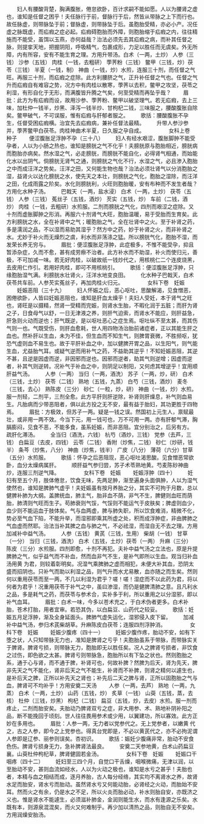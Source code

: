 <!-- { "loadSidebar": true } -->
　　妇人有腰酸背楚，胸满腹胀，倦怠欲卧，百计求嗣不能如愿。人以为腰肾之虚也，谁知是任督之困乎！夫任脉行于前，督脉行于后，然皆从带脉之上下而行也。故任脉虚，则带脉坠于前；督脉虚，则带脉坠于后。虽胞胎受精，亦必小产。况任虚之脉既虚，而疝瘕之症必起。疝瘕碍胞胎而外障，则胞胎缩于疝瘕之内，往往精施而不能受，虽饵以玉燕，亦何益哉？治法必须先去其疝瘕之病，而补其任督之脉，则提挛天地，把握阴阳，呼吸精气，包裹成形，力足以胜任而无虞矣。外无所障，内有所容，安有不能生育之理。方用升带汤。白术（一两，土炒） 人参（三钱） 沙参（五钱） 肉桂（一钱，去粗研） 荸荠粉（三钱） 鳖甲（三钱，炒）茯苓（三钱） 半夏（一钱，制） 神曲（一钱，炒）水煎，连服三十剂，而任督之气旺。再服三十剂，而疝瘕之症除。此方利腰脐之气，正升补任督之气也。任督之气升而疝瘕自有难容之势，况方中有肉桂以散寒，荸荠以去积，鳖甲之攻坚，茯苓之利湿，有形自化于无形，而满腹皆升腾之气矣，何至受精而再坠乎哉？ 
　　眉批：此方为有疝瘕而设，故用沙参、荸荠粉、鳖甲以破坚理气。若无疝瘕，去上三味，加杜仲一钱半，炒黑、泽泻一钱半炒、甘枸杞二钱，三味服之，腰酸腹胀自除矣。鳖甲破气，不可误服，惟有疝瘕与肝郁者服之。 
　　歌括：腰酸腹胀不孕生，任督受困疝瘕横。治宜先去疝瘕病，兼补任督法最精。 
　　升带人参沙参并，荸荠鳖甲白茯苓。肉桂神曲术半夏，日久服之孕自成。 
　　
　　女科上卷　种子
　　便涩腹胀足浮肿不孕（三十八）
　　妇人有经水艰涩，腹胀脚肿不能受孕者，人以为小肠之热也，谁知是膀胱之气不化乎！夫膀胱原与胞胎相近，膀胱病而胞胎亦病矣。然水湿之气，必走膀胱，而膀胱不能自化，必得肾气相通，而始能化水以出阴气。倘膀胱无肾气之通，则膀胱之气化不行，水湿之气，必且渗入胞胎之中而成汪洋之势矣。汪洋之田，又何能生物也哉？治法必须壮肾气以分消胞胎之湿，益肾火以达化膀胱之水，使先天之本壮，则膀胱之气化，胞胎之湿除，而汪洋之田，化成雨露之阶矣。水化则膀胱利，火旺则胞胎暖，安有布种而不发生者哉？方用化水种子汤。
　　巴戟天（一两，盐水浸） 白术（一两，土炒） 茯苓（五钱） 人参（三钱） 菟丝子（五钱，酒炒） 芡实（五钱，炒） 车前（二钱，酒炒） 肉桂（一钱，去粗研）水煎服。二剂而膀胱之气化，四剂而艰涩之症除。又十剂而虚胀脚肿之形消。再服六十剂肾气大旺，胞胎温暖，易于受胎而生育矣。此方利膀胱之水，全在补肾中之气；暖胞胎之气，全在壮肾中之火。至于补肾之药，多是濡润之品，不以湿而易助其湿乎？然方中之药，妙于补肾之火，而非补肾之水。尤妙于补火而无燥烈之虞，利水而非荡涤之猛。所以膀胱气化，胞胎不湿，而发荣长养无穷与。 
　　眉批：便涩腹胀足浮肿，此症极多，不惟不能受孕，抑且暂添杂症，久而不愈，甚有成劳瘵不治者。此方补水而不助湿，补火而使归元，善极，不可加减一味。若无好肉桂，以破故纸一钱炒代之，用核桃仁二个连皮烧黑，去皮用仁作引。若用好肉桂，即可不用核桃引。 
　　歌括：便涩腹胀足浮肿，只缘胞胎湿气满。利膀胱水壮肾火，汪洋水地变良田。 
　　化水种子巴戟天，白术茯苓共车前。人参芡实菟丝子，再加肉桂火归元。 
　　
　　女科下卷　妊娠
　　妊娠恶阻（三十九）
　　妇人怀娠之后，恶心呕吐，思酸解渴，见食憎恶，困倦欲卧，人皆曰妊娠恶阻也，谁知是肝血太燥乎！夫妇人受妊，本于肾气之旺也，肾旺是以摄精，然肾一受精而完娠，则肾水生胎，不暇化润于五脏；而肝为肾之子，日食母气以舒，一日无津液之养，则肝气迫索，而肾水不能应，则肝益急，肝急则火动而逆也；肝气既逆，是以呕吐恶心之症生焉。呕吐纵不至太甚，而其伤气则一也。气既受伤，则肝血愈耗，世人用四物汤治胎前诸症者，正以其能生肝之血也。然补肝以生血，未为不佳，但生血而不知生气，则脾胃衰微，不胜频呕，犹恐气虚则血不易生也。故于平肝补血之中，加以健脾开胃之品，以生阳气，则气能生血，尤益胎气耳。或疑气逆而用补气之药，不益助其逆乎！不知妊娠恶阻，其逆不甚，且逆是因虚而逆，非因邪而逆也。因邪而逆者，助其气则逆增；因虚而逆者，补其气则逆转。况补气于补血之中，则阴足以制阳，又何虑其增逆乎！宜用顺肝益气汤。
　　人参（一两） 当归（一两，酒洗） 苏子（一两，炒，研） 白术（三钱，土炒） 茯苓（二钱） 熟地（五钱，九蒸） 白芍（三钱，酒炒） 麦冬（三钱，去心） 熟陈皮（三分） 砂仁（一粒，炒，研） 神曲（一钱，炒）水煎。服一剂轻，二剂平，三剂全愈。此方平肝则肝逆除，补肾则肝燥息，补气则血易生。凡胎病而少带恶阻者，俱以此方投之无不安，最有益于胎妇，其功更胜于四物焉。 
　　眉批：方极效，但苏子一两。疑是一钱之误。然国初上元生人，禀赋最壮，或非用一两不效。今当下元，用一钱可也，万不可用一两。亦有肝郁气滞，胸膈膨闷，见食不恶，不能多食，虽系妊娠，而非恶阻。宜分别治之，后另有方。 疏肝化滞汤。
　　全当归（酒洗，六钱） 杭芍（酒炒，三钱） 党参（去芦，三钱） 白扁豆（去皮，四钱） 云苓（二钱） 香附（炒焦，二钱） 砂仁（炒研，钱半） 条芩（炒焦，八分） 神曲（炒焦，钱半） 广皮（八分） 薄荷（六分）甘草（五分）水煎服。 
　　歌括：怀孕之后恶阻现，恶心呕吐渴思酸。见食憎恶常欲卧，血分太燥病属肝。 
　　顺肝益气参归尝，苏子术苓熟地黄。芍麦陈砂神曲炒，连服三剂逆气降。 
　　
　　女科下卷　妊娠
　　妊娠浮肿（四十）
　　妊妇有至五个月，肢体倦怠，饮食无味，先两足肿，渐至遍身头面俱肿，人以为湿气使然也，谁知是脾肺气虚乎！夫妊娠虽有按月养胎之分，其实不可拘于月数，总以健脾补肺为大纲。盖脾统血，肺主气，胎非血不荫，非气不生，脾健则血旺而荫胎，肺清则气旺而生子。苟肺衰则气馁，气馁则不能运气于皮肤矣；脾虚则血少，血少则不能运血于肢体矣。气与血两虚，脾与肺失职，所以饮食难消，精微不化，势必至气血下陷，不能升举，而湿邪即乘其所虚之处，积而成浮肿症，非由脾肺之气血虚而然耶。治法当补其脾之血与肺之气，不必祛湿，而湿自无不去之理。方用加减补中益气汤。
　　人参（五钱） 黄芪（三钱，生用） 柴胡（一钱） 甘草（一分） 当归（三钱，酒洗） 白术（五钱，土炒）茯苓（一两） 升麻（三分） 陈皮（三分）水煎服。四剂即愈，十剂不再犯。夫补中益气汤之立法也，原是升提脾肺之气，似乎益气而不补血，然而血非气不生，是补气即所以生血。观当归补血汤用黄 为君，则较着彰明矣。况湿气乘脾肺之虚而相犯，未便大补其血，恐阴太盛而招阴也。只补气而助以利湿之品，则气升而水尤易散，血亦随之而生矣。然则何以重用茯苓而至一两，不几以利湿为君乎？嗟！嗟！湿症而不以此药为君，将以何者为君乎！况重用茯苓于补气之中，虽曰渗湿，而仍是健脾清肺之意。且凡利水之品，多是耗气之药，而茯苓与参术合，实补多于利，所以重用之以分湿邪，即以补气血耳。 
　　眉批：白术一味，今多以苍术充之，于白术伪者更多。白术补胎，苍术打胎，用者宜审。若恐其伪，以白扁豆、山药代之较妥。 
　　歌括：妊娠五月足浮肿，渐及全身延面头。脾肺气虚失运化，湿邪侵入皮下留。 
　　加减补中益气汤，参归术芪柴胡草。升麻陈皮白茯苓；连服四剂浮肿消。 
　　
　　女科下卷　妊娠
　　妊娠少腹疼（四十一）
　　妊娠少腹作疼，胎动不安，如有下堕之状，人只知带脉无力也，准知是脾肾之亏乎！夫胞胎虽系于带脉，而带脉实关于脾肾。脾肾亏损，则带脉无力，胞胎即无以胜任矣。况人之脾肾亏损者，非饮食之过伤，即色欲之太甚。脾肾亏则带脉急，胞胎所以有下坠之状也。然则胞胎之系，通于心与肾，而不通于脾，补肾可也，何故补脾？然脾为后天，肾为先天，脾非先天之气不能化，肾非后天之气不能生，补肾而不补脾，则肾之精何以遽生也，是补后天之脾，正所以补先天之肾也；补先后二天之脾与肾，正所以固胞胎之气与血，脾肾可不均补乎！方用安奠二天汤
　　人参（一两，去芦） 熟地（一两，九蒸） 白术（一两，土炒） 山药（五钱，炒） 炙草（一钱） 山萸（五钱，蒸，去核） 杜仲（三钱，炒黑） 枸杞（二钱） 扁豆（五钱，炒，去皮）水煎。服一剂而疼止，二剂而胎安矣。夫胎动乃脾肾双亏之症，非大用参、术、熟地补阴补阳之品，断不能挽回于顷刻。世人往往畏用参术或少用，以翼建功，所以寡效。此方正妙在多用也。 
　　眉批：人参一两，无力者以党参代之。无上党参者，以嫩黄 代之，古之人参，即今之上党参也。得真台党即是，不必以黄芪代之，亦不必拘泥谓人参即是辽参、丽参则误矣。杏初识。 
　　歌括：娠妊少腹痛非常，胎动不安食色伤。脾肾亏损身无力，急补脾肾法最良。 
　　安奠二天参地黄，白术山药扁豆襄。山萸杜仲枸杞草，脾肾健固若金汤。 
　　
　　女科下卷　妊娠
　　妊娠口干咽疼（四十二）
　　妊妇至三四个月，自觉口干舌燥，咽喉微痛，无津以润，以至胎动不安，甚则血流如经水，人以为火动之极也，谁知是水亏之甚乎！夫胎也者，本精与血之相结而成，逐月养胎，古人每分经络，其实均不离肾水之养，故肾水足而胎安，肾水亏而胎动。虽然肾水亏又何能动胎，必肾经之火动，而胎始不安耳。然而火之有余，仍是水之不足，所以火炎而胎必动，补水则胎自安，亦既济之义也。惟是肾水不能遽生，必须滋补肺金，金润则能生水，而水有逢源之乐矣。水既有本，则源泉混混矣，而火又何难制乎。再少加以清热之品，则胎自无不安矣。方用润燥安胎汤。
